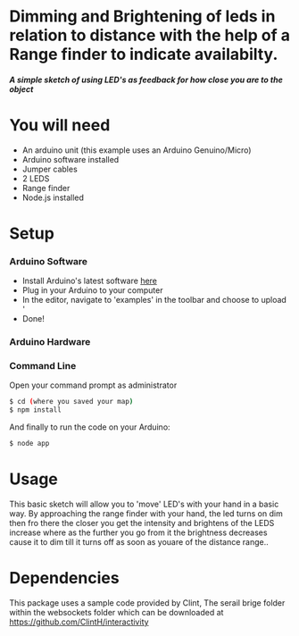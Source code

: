 # Dimming and Brightening of leds in relation to distance with the help of a Range finder to indicate availabilty.



##### A simple sketch of using LED's as feedback for how close you are to the object

# You will need
  - An arduino unit (this example uses an Arduino Genuino/Micro)
  - Arduino software installed
  - Jumper cables
  - 2 LEDS
  - Range finder
  - Node.js installed

# Setup
### Arduino Software
  - Install Arduino's latest software [here](https://www.arduino.cc/en/Main/Software)
  - Plug in your Arduino to your computer
  - In the editor, navigate to 'examples' in the toolbar and choose to upload '
  - Done!

### Arduino Hardware


### Command Line

 Open your command prompt as administrator
```sh  
$ cd (where you saved your map)
$ npm install


```

And finally to run the code on your Arduino:
```sh  
$ node app
```

# Usage

This basic sketch will allow you to 'move' LED's with your hand in a basic way. By approaching the range finder  with your hand, the led turns on  dim  then fro there the closer you get the intensity and brightens of the  LEDS increase where as the further you go from it the brightness decreases cause it to dim till it turns off as soon as youare of the distance range..
# Dependencies

This package uses a sample code provided by Clint, The serail brige folder within the websockets folder which can be downloaded at https://github.com/ClintH/interactivity
